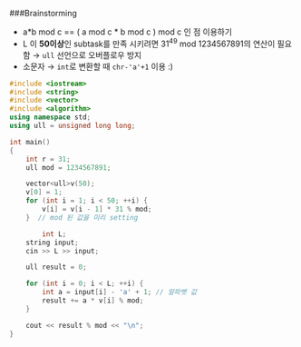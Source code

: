 ###Brainstorming
- a*b mod c == ( a mod c * b mod c ) mod c 인 점 이용하기
- L 이 **50이상**인 subtask를 만족 시키려면 $31^49$ mod 1234567891의 연산이 필요함
  &rarr; `ull` 선언으로 오버플로우 방지
- 소문자 &rarr; `int`로 변환할 때 `chr-'a'+1` 이용 :)


```cpp
#include <iostream>
#include <string>
#include <vector>
#include <algorithm>
using namespace std;
using ull = unsigned long long;

int main()
{
    int r = 31;
    ull mod = 1234567891;

    vector<ull>v(50);
    v[0] = 1;
    for (int i = 1; i < 50; ++i) {
        v[i] = v[i - 1] * 31 % mod;
    }  // mod 된 값을 미리 setting

        int L;
    string input;
    cin >> L >> input;

    ull result = 0;

    for (int i = 0; i < L; ++i) {
        int a = input[i] - 'a' + 1; // 알파벳 값
        result += a * v[i] % mod;
    }

    cout << result % mod << "\n";
}
```

